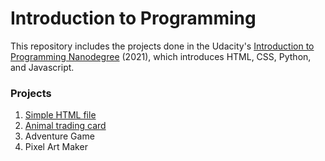 # Introduction to Programming

This repository includes the projects done in the Udacity's [Introduction to Programming Nanodegree](https://www.udacity.com/course/intro-to-programming-nanodegree--nd000) (2021), which introduces HTML, CSS, Python, and Javascript.



### Projects
1. [Simple HTML file](https://github.com/pfrazao/udacity-introduction-to-programming/blob/main/01%20HTML/notes.html)
2. [Animal trading card](https://github.com/pfrazao/udacity-introduction-to-programming/tree/main/02%20CSS)
3. Adventure Game
4. Pixel Art Maker
